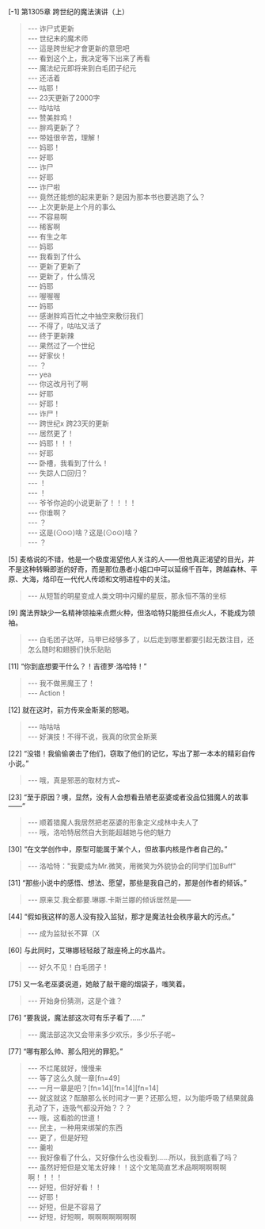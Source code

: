 
[-1] 第1305章 跨世纪的魔法演讲（上）
>--- 诈尸式更新<br>
>--- 世纪末的魔术师<br>
>--- 這是跨世紀才會更新的意思吧<br>
>--- 看到这个上，我决定等下出来了再看<br>
>--- 魔法纪元即将来到白毛团子纪元<br>
>--- 还活着<br>
>--- 咕耶！<br>
>--- 23天更新了2000字<br>
>--- 咕咕咕<br>
>--- 赞美胖鸡！<br>
>--- 胖鸡更新了？<br>
>--- 带娃很辛苦，理解！<br>
>--- 妈耶！<br>
>--- 好耶<br>
>--- 诈尸<br>
>--- 好耶<br>
>--- 诈尸啦<br>
>--- 竟然还能想的起来更新？是因为那本书也要逃跑了么？<br>
>--- 上次更新是上个月的事么<br>
>--- 不容易啊<br>
>--- 稀客啊<br>
>--- 有生之年<br>
>--- 妈耶<br>
>--- 我看到了什么<br>
>--- 更新了更新了<br>
>--- 更新了，什么情况<br>
>--- 妈耶<br>
>--- 喔喔喔<br>
>--- 妈耶<br>
>--- 感谢胖鸡百忙之中抽空来敷衍我们<br>
>--- 不得了，咕咕又活了<br>
>--- 终于更新辣<br>
>--- 果然过了一个世纪<br>
>--- 好家伙！<br>
>--- ？<br>
>--- yea<br>
>--- 你这改月刊了啊<br>
>--- 好耶<br>
>--- 好耶！<br>
>--- 诈尸！<br>
>--- 跨世纪x
跨23天的更新<br>
>--- 居然更了！<br>
>--- 妈耶！！！<br>
>--- 好耶<br>
>--- 卧槽，我看到了什么！<br>
>--- 失踪人口回归？<br>
>--- ！<br>
>--- ！<br>
>--- 爷爷你追的小说更新了！！！！<br>
>--- 你谁啊？<br>
>--- ？<br>
>--- 这是(⊙o⊙)啥？这是(⊙o⊙)啥？<br>
>--- ？<br>

[5] 麦格说的不错，他是一个极度渴望他人关注的人——但他真正渴望的目光，并不是这种转瞬即逝的好奇，而是那位愚者小姐口中可以延绵千百年，跨越森林、平原、大海，烙印在一代代人传颂和文明进程中的关注。
>--- 从短暂的明星变成人类文明中闪耀的星辰，那永恒不落的坐标<br>

[9] 魔法界缺少一名精神领袖来点燃火种，但洛哈特只能担任点火人，不能成为领袖。
>--- 白毛团子达咩，马甲已经够多了，以后走到哪里都要引起无数注目，还怎么随时和翅膀们快乐贴贴<br>

[11] “你到底想要干什么？！吉德罗·洛哈特！”
>--- 我不做黑魔王了！<br>
>--- Action！<br>

[12] 就在这时，前方传来金斯莱的怒喝。
>--- 咕咕咕<br>
>--- 好演技！不得不说，我真的欣赏金斯莱<br>

[22] “没错！我偷偷袭击了他们，窃取了他们的记忆，写出了那一本本的精彩自传小说。”
>--- 哦，真是邪恶的取材方式~<br>

[23] “至于原因？噢，显然，没有人会想看丑陋老巫婆或者没品位猎魔人的故事——”
>--- 顺着猎魔人我居然把老巫婆的形象定义成林中夫人了<br>
>--- 哦，洛哈特居然自大到能超越她与他的魅力<br>

[30] “在文学创作中，原型可能属于某个人，但故事内核是作者自己的。”
>--- 洛哈特："我要成为Mr.微笑，用微笑为外貌协会的同学们加Buff"<br>

[31] “那些小说中的感悟、想法、愿望，那些是我自己的，那是创作者的倾诉。”
>--- 原来艾.我全都要.琳娜.卡斯兰娜的倾诉居然是——<br>

[44] “假如我这样的恶人没有投入监狱，那才是魔法社会秩序最大的污点。”
>--- 成为监狱长不算（X<br>

[60] 与此同时，艾琳娜轻轻敲了敲座椅上的水晶片。
>--- 好久不见！白毛团子！<br>

[75] 又一名老巫婆说道，她敲了敲干瘪的烟袋子，嗤笑着。
>--- 开始身份猜测，这是个谁？<br>

[76] “要我说，魔法部这次可有乐子看了……”
>--- 魔法部这次又会带来多少欢乐，多少乐子呢~<br>

[77] “哪有那么帅、那么阳光的罪犯。”
>--- 不烂尾就好，慢慢来<br>
>--- 等了这么久就一章[fn=49]<br>
>--- 一月一章是吧？[fn=14][fn=14][fn=14]<br>
>--- 就这就这？酝酿那么长时间才一更？还那么短，以为能呼吸了结果就鼻孔动了下，连吸气都没开始？？？<br>
>--- 哦，这看脸的世道！<br>
>--- 民主，一种用来绑架的东西<br>
>--- 更了，但是好短<br>
>--- 羹啦<br>
>--- 我好像看了什么，又好像什么也没看到……所以，我到底看了吗？<br>
>--- 虽然好短但是文笔太好辣！！这个文笔简直艺术品啊啊啊啊啊啊！！！！<br>
>--- 好短，但好好看！！<br>
>--- 好耶！<br>
>--- 好短，但是不容易了<br>
>--- 好短，好短啊，啊啊啊啊啊啊啊<br>
